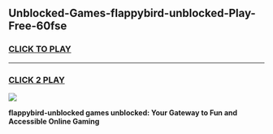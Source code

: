 
## Unblocked-Games-flappybird-unblocked-Play-Free-60fse
<h3>
<a href="https://premium76.site?title=flappybird-unblocked&ref=18A1">CLICK TO PLAY</a></h3>
<hr>

<h3>
<a href="https://premium76.site?title=flappybird-unblocked&ref=18A1">CLICK 2 PLAY</a>
  
</h3>

<a href="https://premium76.site?title=flappybird-unblocked&ref=18A1"><img src="https://clearcache.store/games.png"></a>


**flappybird-unblocked games unblocked: Your Gateway to Fun and Accessible Online Gaming**
